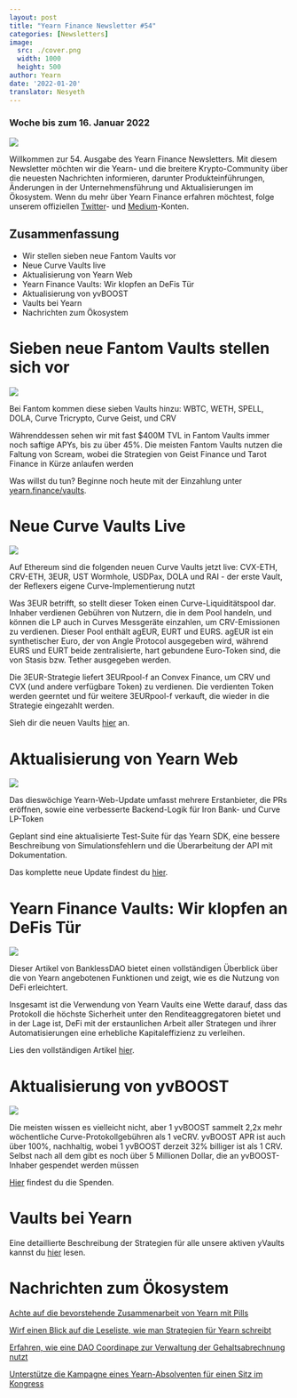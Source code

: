 ```yaml
---
layout: post
title: "Yearn Finance Newsletter #54"
categories: [Newsletters]
image:
  src: ./cover.png
  width: 1000
  height: 500
author: Yearn
date: '2022-01-20'
translator: Nesyeth
---
```


### Woche bis zum 16. Januar 2022

![](./cover.png?w=1000&h=500)

Willkommen zur 54. Ausgabe des Yearn Finance Newsletters. Mit diesem Newsletter möchten wir die Yearn- und die breitere Krypto-Community über die neuesten Nachrichten informieren, darunter Produkteinführungen, Änderungen in der Unternehmensführung und Aktualisierungen im Ökosystem. Wenn du mehr über Yearn Finance erfahren möchtest, folge unserem offiziellen [Twitter](https://twitter.com/iearnfinance)- und [Medium](https://medium.com/iearn)-Konten.

## Zusammenfassung

- Wir stellen sieben neue Fantom Vaults vor
- Neue Curve Vaults live
- Aktualisierung von Yearn Web
- Yearn Finance Vaults: Wir klopfen an DeFis Tür
- Aktualisierung von yvBOOST
- Vaults bei Yearn
- Nachrichten zum Ökosystem

# Sieben neue Fantom Vaults stellen sich vor

![](./image2.jpg?w=550&h=733.5)

Bei Fantom kommen diese sieben Vaults hinzu: WBTC, WETH, SPELL, DOLA, Curve Tricrypto, Curve Geist, und CRV

Währenddessen sehen wir mit fast $400M TVL in Fantom Vaults immer noch saftige APYs, bis zu über 45%. Die meisten Fantom Vaults nutzen die Faltung von Scream, wobei die Strategien von Geist Finance und Tarot Finance in Kürze anlaufen werden

Was willst du tun? Beginne noch heute mit der Einzahlung unter [yearn.finance/vaults](https://yearn.finance/vaults).

# Neue Curve Vaults Live

![](./image3.jpg?w=644&h=464)

Auf Ethereum sind die folgenden neuen Curve Vaults jetzt live: CVX-ETH, CRV-ETH, 3EUR, UST Wormhole, USDPax, DOLA und RAI - der erste Vault, der Reflexers eigene Curve-Implementierung nutzt

Was 3EUR betrifft, so stellt dieser Token einen Curve-Liquiditätspool dar. Inhaber verdienen Gebühren von Nutzern, die in dem Pool handeln, und können die LP auch in Curves Messgeräte einzahlen, um CRV-Emissionen zu verdienen. Dieser Pool enthält agEUR, EURT und EURS. agEUR ist ein synthetischer Euro, der von Angle Protocol ausgegeben wird, während EURS und EURT beide zentralisierte, hart gebundene Euro-Token sind, die von Stasis bzw. Tether ausgegeben werden.

Die 3EUR-Strategie liefert 3EURpool-f an Convex Finance, um CRV und CVX (und andere verfügbare Token) zu verdienen. Die verdienten Token werden geerntet und für weitere 3EURpool-f verkauft, die wieder in die Strategie eingezahlt werden.

Sieh dir die neuen Vaults [hier](https://yearn.finance/#/vaults) an.

# Aktualisierung von Yearn Web

![](./image4.jpg?w=450&h=367)

Das dieswöchige Yearn-Web-Update umfasst mehrere Erstanbieter, die PRs eröffnen, sowie eine verbesserte Backend-Logik für Iron Bank- und Curve LP-Token

Geplant sind eine aktualisierte Test-Suite für das Yearn SDK, eine bessere Beschreibung von Simulationsfehlern und die Überarbeitung der API mit Dokumentation.

Das komplette neue Update findest du [hier](https://yearnweb.substack.com/p/yearn-web-engineering-update).

# Yearn Finance Vaults: Wir klopfen an DeFis Tür

![](./image5.jpg?w=957&h=538)

Dieser Artikel von BanklessDAO bietet einen vollständigen Überblick über die von Yearn angebotenen Funktionen und zeigt, wie es die Nutzung von DeFi erleichtert.

Insgesamt ist die Verwendung von Yearn Vaults eine Wette darauf, dass das Protokoll die höchste Sicherheit unter den Renditeaggregatoren bietet und in der Lage ist, DeFi mit der erstaunlichen Arbeit aller Strategen und ihrer Automatisierungen eine erhebliche Kapitaleffizienz zu verleihen.

Lies den vollständigen Artikel [hier](https://medium.com/bankless-dao/yearn-finance-vaults-knockin-on-defi-s-door-f5e9f56f669a).

# Aktualisierung von yvBOOST

![](./image6.jpg?w=1100&h=569)

Die meisten wissen es vielleicht nicht, aber 1 yvBOOST sammelt 2,2x mehr wöchentliche Curve-Protokollgebühren als 1 veCRV. yvBOOST APR ist auch über 100%, nachhaltig, wobei 1 yvBOOST derzeit 32% billiger ist als 1 CRV. Selbst nach all dem gibt es noch über 5 Millionen Dollar, die an yvBOOST-Inhaber gespendet werden müssen

[Hier](https://etherscan.io/address/0xdf270b48829e0f05211f3a33e5dc0a84f7247fbe) findest du die Spenden.

# Vaults bei Yearn

Eine detaillierte Beschreibung der Strategien für alle unsere aktiven yVaults kannst du [hier](https://medium.com/yearn-state-of-the-vaults/the-vaults-at-yearn-9237905ffed3) lesen.

# Nachrichten zum Ökosystem

[Achte auf die bevorstehende Zusammenarbeit von Yearn mit Pills](https://twitter.com/bantg/status/1482764820265029633)

[Wirf einen Blick auf die Leseliste, wie man Strategien für Yearn schreibt](https://twitter.com/sjkelleyjr/status/1481664381054177281)

[Erfahren, wie eine DAO Coordinape zur Verwaltung der Gehaltsabrechnung nutzt](https://twitter.com/jkey_eth/status/1479642151730356226)

[Unterstütze die Kampagne eines Yearn-Absolventen für einen Sitz im Kongress](https://twitter.com/mattdwest/status/1481083902580166656)
